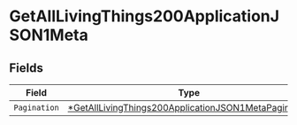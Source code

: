 # GetAllLivingThings200ApplicationJSON1Meta


## Fields

| Field                                                                                                                                  | Type                                                                                                                                   | Required                                                                                                                               | Description                                                                                                                            |
| -------------------------------------------------------------------------------------------------------------------------------------- | -------------------------------------------------------------------------------------------------------------------------------------- | -------------------------------------------------------------------------------------------------------------------------------------- | -------------------------------------------------------------------------------------------------------------------------------------- |
| `Pagination`                                                                                                                           | [*GetAllLivingThings200ApplicationJSON1MetaPagination](../../models/operations/getalllivingthings200applicationjson1metapagination.md) | :heavy_minus_sign:                                                                                                                     | N/A                                                                                                                                    |